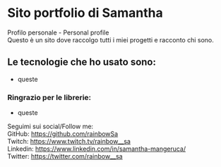 # Sito portfolio di Samantha
Profilo personale - Personal profile<br>
Questo è un sito dove raccolgo tutti i miei progetti e racconto chi sono.

## Le tecnologie che ho usato sono:
- queste

### Ringrazio per le librerie:
- queste

Seguimi sui social/Follow me:<br>
GitHub: https://github.com/rainbowSa<br>
Twitch: https://www.twitch.tv/rainbow__sa<br>
Linkedin: https://www.linkedin.com/in/samantha-mangeruca/<br>
Twitter: https://twitter.com/rainbow__sa
